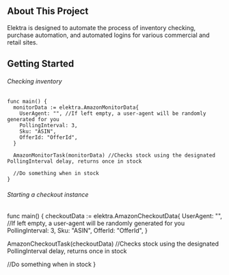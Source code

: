 ## About This Project
Elektra is designed to automate the process of inventory checking, purchase automation, and automated logins for various commercial and retail sites.

## Getting Started
###### Checking inventory

```
func main() {
  monitorData := elektra.AmazonMonitorData{
    UserAgent: "", //If left empty, a user-agent will be randomly generated for you
    PollingInterval: 3,
    Sku: "ASIN",
    OfferId: "OfferId",
  }
  
  AmazonMonitorTask(monitorData) //Checks stock using the designated PollingInterval delay, returns once in stock
  
  //Do something when in stock
}
```
###### Starting a checkout instance

func main() {
  checkoutData := elektra.AmazonCheckoutData{
    UserAgent: "", //If left empty, a user-agent will be randomly generated for you
    PollingInterval: 3,
    Sku: "ASIN",
    OfferId: "OfferId",
  }
  
  AmazonCheckoutTask(checkoutData) //Checks stock using the designated PollingInterval delay, returns once in stock
  
  //Do something when in stock
}
